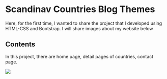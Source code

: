 <h1>Scandinav Countries Blog Themes</h1>
<p>Here, for the first time, I wanted to share the project that I developed using HTML-CSS and Bootstrap. I will share images about my website below</p>

<h2>Contents</h2>

<p>In this project, there are home page, detail pages of countries, contact page.</p>

<img src="image/signin.png">
